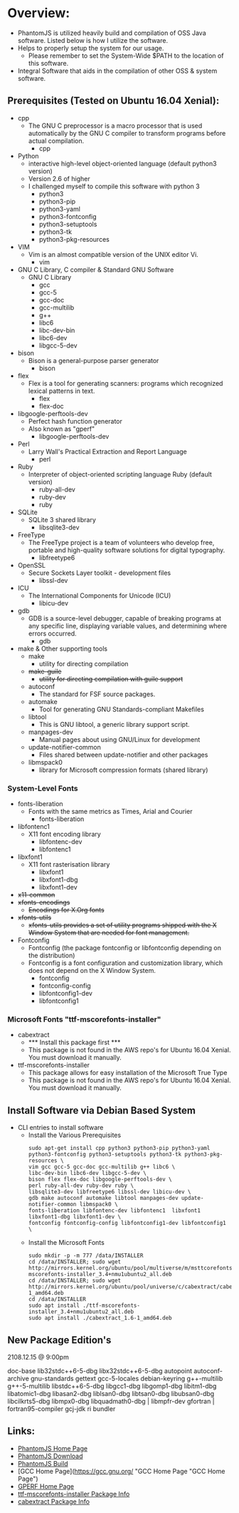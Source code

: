 # Overview:
- PhantomJS is utilized heavily build and compilation of OSS Java software. Listed below is how I utilize the software.
- Helps to properly setup the system for our usage.
  * Please remember to set the System-Wide $PATH to the location of this software.
- Integral Software that aids in the compilation of other OSS & system software.

## Prerequisites (Tested on Ubuntu 16.04 Xenial):
- cpp
  * The GNU C preprocessor is a macro processor that is used automatically by the GNU C compiler to transform programs before actual compilation.
    * cpp
- Python
  * interactive high-level object-oriented language (default python3 version)
  * Version 2.6 of higher
  * I challenged myself to compile this software with python 3
    * python3
    * python3-pip
    * python3-yaml
    * python3-fontconfig
    * python3-setuptools
    * python3-tk
    * python3-pkg-resources
- VIM
  * Vim is an almost compatible version of the UNIX editor Vi.
    * vim
- GNU C Library, C compiler & Standard GNU Software
  * GNU C Library
    * gcc
    * gcc-5
    * gcc-doc
    * gcc-multilib
    * g++
    * libc6
    * libc-dev-bin
    * libc6-dev
    * libgcc-5-dev
- bison
  * Bison is a general-purpose parser generator
    * bison
- flex
  * Flex is a tool for generating scanners: programs which recognized lexical patterns in text.
    * flex
    * flex-doc
- libgoogle-perftools-dev
  * Perfect hash function generator
  * Also known as "gperf"
    * libgoogle-perftools-dev
- Perl
  * Larry Wall's Practical Extraction and Report Language
    * perl
- Ruby
  * Interpreter of object-oriented scripting language Ruby (default version)
    * ruby-all-dev
    * ruby-dev
    * ruby
- SQLite
  * SQLite 3 shared library
    * libsqlite3-dev
- FreeType
  * The FreeType project is a team of volunteers who develop free, portable and high-quality software solutions for digital typography.
    * libfreetype6
- OpenSSL
  * Secure Sockets Layer toolkit - development files
    * libssl-dev
- ICU
  * The International Components for Unicode (ICU)
    * libicu-dev
- gdb
  * GDB is a source-level debugger, capable of breaking programs at any specific line, displaying variable values, and determining where errors occurred.
    * gdb
- make & Other supporting tools
  * make
    * utility for directing compilation
  * ~~make-guile~~
    * ~~utility for directing compilation with guile support~~
  * autoconf
    * The standard for FSF source packages.
  * automake
    * Tool for generating GNU Standards-compliant Makefiles
  * libtool
    * This is GNU libtool, a generic library support script.
  * manpages-dev
    * Manual pages about using GNU/Linux for development
  * update-notifier-common
    * Files shared between update-notifier and other packages
  * libmspack0
    * library for Microsoft compression formats (shared library)
### System-Level Fonts
  - fonts-liberation
    * Fonts with the same metrics as Times, Arial and Courier
      * fonts-liberation
  - libfontenc1
    * X11 font encoding library
      * libfontenc-dev
      * libfontenc1
  - libxfont1
    * X11 font rasterisation library
      * libxfont1
      * libxfont1-dbg
      * libxfont1-dev
  - ~~x11-common~~
  - ~~xfonts-encodings~~
    * ~~Encodings for X.Org fonts~~
  - ~~xfonts-utils~~
    * ~~xfonts-utils provides a set of utility programs shipped with the X Window System that are needed for font management.~~
  - Fontconfig
    * Fontconfig (the package fontconfig or libfontconfig depending on the distribution)
    * Fontconfig is a font configuration and customization library, which does not depend on the X Window System.
      * fontconfig
      * fontconfig-config
      * libfontconfig1-dev
      * libfontconfig1
### Microsoft Fonts "ttf-mscorefonts-installer"
  - cabextract
    * *** Install this package first ***
    * This package is not found in the AWS repo's for Ubuntu 16.04 Xenial. You must download it manually.
  - ttf-mscorefonts-installer
    * This package allows for easy installation of the Microsoft True Type
    * This package is not found in the AWS repo's for Ubuntu 16.04 Xenial. You must download it manually.

## Install Software via Debian Based System
- CLI entries to install software  
    * Install the Various Prerequisites
      ```
      sudo apt-get install cpp python3 python3-pip python3-yaml python3-fontconfig python3-setuptools python3-tk python3-pkg-resources \
      vim gcc gcc-5 gcc-doc gcc-multilib g++ libc6 \
      libc-dev-bin libc6-dev libgcc-5-dev \
      bison flex flex-doc libgoogle-perftools-dev \
      perl ruby-all-dev ruby-dev ruby \
      libsqlite3-dev libfreetype6 libssl-dev libicu-dev \
      gdb make autoconf automake libtool manpages-dev update-notifier-common libmspack0 \
      fonts-liberation libfontenc-dev libfontenc1  libxfont1 libxfont1-dbg libxfont1-dev \
      fontconfig fontconfig-config libfontconfig1-dev libfontconfig1 \
      ```
    * Install the Microsoft Fonts
      ```
      sudo mkdir -p -m 777 /data/INSTALLER
      cd /data/INSTALLER; sudo wget http://mirrors.kernel.org/ubuntu/pool/multiverse/m/msttcorefonts/ttf-mscorefonts-installer_3.4+nmu1ubuntu2_all.deb
      cd /data/INSTALLER; sudo wget http://mirrors.kernel.org/ubuntu/pool/universe/c/cabextract/cabextract_1.6-1_amd64.deb
      cd /data/INSTALLER
      sudo apt install ./ttf-mscorefonts-installer_3.4+nmu1ubuntu2_all.deb
      sudo apt install ./cabextract_1.6-1_amd64.deb
      ```
## New Package Edition's
2108.12.15 @ 9:00pm

doc-base lib32stdc++6-5-dbg libx32stdc++6-5-dbg  autopoint
autoconf-archive gnu-standards  gettext   gcc-5-locales debian-keyring g++-multilib g++-5-multilib
libstdc++6-5-dbg libgcc1-dbg libgomp1-dbg libitm1-dbg libatomic1-dbg libasan2-dbg liblsan0-dbg libtsan0-dbg libubsan0-dbg libcilkrts5-dbg
libmpx0-dbg libquadmath0-dbg  |    libmpfr-dev  gfortran | fortran95-compiler gcj-jdk  ri bundler


## Links:
- [PhantomJS Home Page](http://phantomjs.org "PhantomJS Home Page URL")
- [PhantomJS Download](http://phantomjs.org/download.html "PhantomJS Download URL")
- [PhantomJS Build](http://phantomjs.org/download.html "PhantomJS Build-Info URL")
- [GCC Home Page](https://gcc.gnu.org/ "GCC Home Page "GCC Home Page")
- [GPERF Home Page](http://code.google.com/p/gperftools/ "GPERF Home Page")
- [ttf-mscorefonts-installer Package Info](https://packages.ubuntu.com/xenial/ttf-mscorefonts-installer "Ubuntu 16.04 Xenial Package Info for ttf-mscorefonts-installer")
- [cabextract Package Info](https://packages.ubuntu.com/xenial/cabextract "Ubuntu 16.04 Xenial Package Info for cabextract")
